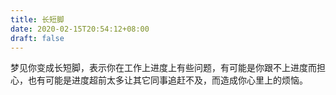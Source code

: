 ```yaml
---
title: 长短脚
date: 2020-02-15T20:54:12+08:00
draft: false
---
```


梦见你变成长短脚，表示你在工作上进度上有些问题，有可能是你跟不上进度而担心，也有可能是进度超前太多让其它同事追赶不及，而造成你心里上的烦恼。
